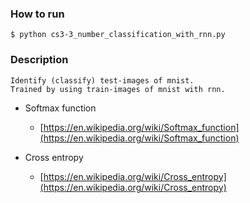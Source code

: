 ﻿### How to run
```
$ python cs3-3_number_classification_with_rnn.py
```

### Description
```
Identify (classify) test-images of mnist.
Trained by using train-images of mnist with rnn.
```

* Softmax function
	* [https://en.wikipedia.org/wiki/Softmax_function](https://en.wikipedia.org/wiki/Softmax_function)

* Cross entropy
	* [https://en.wikipedia.org/wiki/Cross_entropy](https://en.wikipedia.org/wiki/Cross_entropy)
